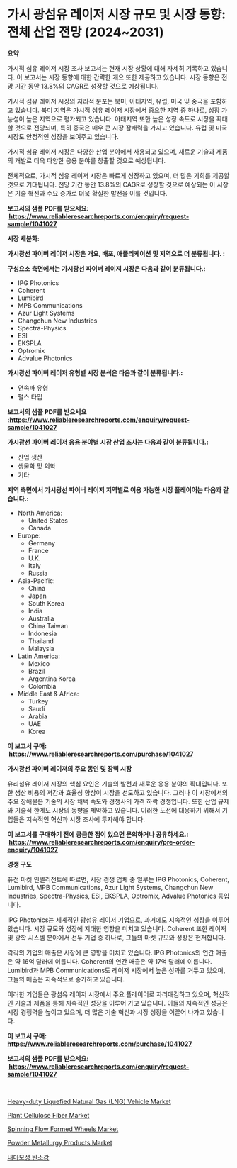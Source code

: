 <p><h1>가시 광섬유 레이저 시장 규모 및 시장 동향: 전체 산업 전망 (2024~2031)</h1></p><p><strong>요약</strong></p>
<p><p>가시적 섬유 레이저 시장 조사 보고서는 현재 시장 상황에 대해 자세히 기록하고 있습니다. 이 보고서는 시장 동향에 대한 간략한 개요 또한 제공하고 있습니다. 시장 동향은 전망 기간 동안 13.8%의 CAGR로 성장할 것으로 예상됩니다.</p><p>가시적 섬유 레이저 시장의 지리적 분포는 북미, 아태지역, 유럽, 미국 및 중국을 포함하고 있습니다. 북미 지역은 가시적 섬유 레이저 시장에서 중요한 지역 중 하나로, 성장 가능성이 높은 지역으로 평가되고 있습니다. 아태지역 또한 높은 성장 속도로 시장을 확대할 것으로 전망되며, 특히 중국은 매우 큰 시장 잠재력을 가지고 있습니다. 유럽 및 미국 시장도 안정적인 성장을 보여주고 있습니다.</p><p>가시적 섬유 레이저 시장은 다양한 산업 분야에서 사용되고 있으며, 새로운 기술과 제품의 개발로 더욱 다양한 응용 분야를 창출할 것으로 예상됩니다.</p><p>전체적으로, 가시적 섬유 레이저 시장은 빠르게 성장하고 있으며, 더 많은 기회를 제공할 것으로 기대됩니다. 전망 기간 동안 13.8%의 CAGR로 성장할 것으로 예상되는 이 시장은 기술 혁신과 수요 증가로 더욱 확실한 발전을 이룰 것입니다.</p></p>
<p><strong>보고서의 샘플 PDF를 받으세요: &nbsp;<a href="https://www.reliableresearchreports.com/enquiry/request-sample/1041027">https://www.reliableresearchreports.com/enquiry/request-sample/1041027</a></strong></p>
<p><strong>시장 세분화:</strong></p>
<p><strong> 가시광선 파이버 레이저 시장은 개요, 배포, 애플리케이션 및 지역으로 더 분류됩니다. :</strong></p>
<p><strong>구성요소 측면에서는 가시광선 파이버 레이저 시장은 다음과 같이 분류됩니다.:</strong></p>
<p><ul><li>IPG Photonics</li><li>Coherent</li><li>Lumibird</li><li>MPB Communications</li><li>Azur Light Systems</li><li>Changchun New Industries</li><li>Spectra-Physics</li><li>ESI</li><li>EKSPLA</li><li>Optromix</li><li>Advalue Photonics</li></ul></p>
<p><strong> 가시광선 파이버 레이저 유형별 시장 분석은 다음과 같이 분류됩니다.:</strong></p>
<p><ul><li>연속파 유형</li><li>펄스 타입</li></ul></p>
<p><strong>보고서의 샘플 PDF를 받으세요 :<a href="https://www.reliableresearchreports.com/enquiry/request-sample/1041027">https://www.reliableresearchreports.com/enquiry/request-sample/1041027</a></strong></p>
<p><strong> 가시광선 파이버 레이저 응용 분야별 시장 산업 조사는 다음과 같이 분류됩니다.:</strong></p>
<p><ul><li>산업 생산</li><li>생물학 및 의학</li><li>기타</li></ul></p>
<p><strong>지역 측면에서 가시광선 파이버 레이저 지역별로 이용 가능한 시장 플레이어는 다음과 같습니다.:</strong></p>
<p><ul>
    <li>
        North America:
        <ul>
            <li>United States</li>
            <li>Canada</li>
        </ul>
    </li>
    <li>
        Europe:
        <ul>
            <li>Germany</li>
            <li>France</li>
            <li>U.K.</li>
            <li>Italy</li>
            <li>Russia</li>
        </ul>
    </li>
    <li>
        Asia-Pacific:
        <ul>
            <li>China</li>
            <li>Japan</li>
            <li>South Korea</li>
            <li>India</li>
            <li>Australia</li>
            <li>China Taiwan</li>
            <li>Indonesia</li>
            <li>Thailand</li>
            <li>Malaysia</li>
        </ul>
    </li>
    <li>
        Latin America:
        <ul>
            <li>Mexico</li>
            <li>Brazil</li>
            <li>Argentina Korea</li>
            <li>Colombia</li>
        </ul>
    </li>
    <li>
        Middle East & Africa:
        <ul>
            <li>Turkey</li>
            <li>Saudi</li>
            <li>Arabia</li>
            <li>UAE</li>
            <li>Korea</li>
        </ul>
    </li>
    </ul></p>
<p><strong>이 보고서 구매: &nbsp;<a href="https://www.reliableresearchreports.com/purchase/1041027">https://www.reliableresearchreports.com/purchase/1041027</a></strong></p>
<p><strong>가시광선 파이버 레이저의 주요 동인 및 장벽 시장</strong></p>
<p><p>유리섬유 레이저 시장의 핵심 요인은 기술의 발전과 새로운 응용 분야의 확대입니다. 또한 생산 비용의 저감과 효율성 향상이 시장을 선도하고 있습니다. 그러나 이 시장에서의 주요 장애물은 기술의 시장 채택 속도와 경쟁사의 가격 하락 경쟁입니다. 또한 산업 규제와 기술적 한계도 시장의 동향을 제약하고 있습니다. 이러한 도전에 대응하기 위해서 기업들은 지속적인 혁신과 시장 조사에 투자해야 합니다.</p></p>
<p><strong>이 보고서를 구매하기 전에 궁금한 점이 있으면 문의하거나 공유하세요.: &nbsp;<a href="https://www.reliableresearchreports.com/enquiry/pre-order-enquiry/1041027">https://www.reliableresearchreports.com/enquiry/pre-order-enquiry/1041027</a></strong></p>
<p><strong>경쟁 구도</strong></p>
<p><p>퓨전 마켓 인텔리전트에 따르면, 시장 경쟁 업체 중 일부는 IPG Photonics, Coherent, Lumibird, MPB Communications, Azur Light Systems, Changchun New Industries, Spectra-Physics, ESI, EKSPLA, Optromix, Advalue Photonics 등입니다. </p><p>IPG Photonics는 세계적인 광섬유 레이저 기업으로, 과거에도 지속적인 성장을 이루어 왔습니다. 시장 규모와 성장에 지대한 영향을 미치고 있습니다. Coherent 또한 레이저 및 광학 시스템 분야에서 선두 기업 중 하나로, 그들의 마켓 규모와 성장은 현저합니다. </p><p>각각의 기업의 매출은 시장에 큰 영향을 미치고 있습니다. IPG Photonics의 연간 매출은 약 16억 달러에 이릅니다. Coherent의 연간 매출은 약 17억 달러에 이릅니다. Lumibird과 MPB Communications도 레이저 시장에서 높은 성과를 거두고 있으며, 그들의 매출은 지속적으로 증가하고 있습니다. </p><p>이러한 기업들은 광섬유 레이저 시장에서 주요 플레이어로 자리매김하고 있으며, 혁신적인 기술과 제품을 통해 지속적인 성장을 이루어 가고 있습니다. 이들의 지속적인 성공은 시장 경쟁력을 높이고 있으며, 더 많은 기술 혁신과 시장 성장을 이끌어 나가고 있습니다.</p></p>
<p><strong>이 보고서 구매: &nbsp; <a href="https://www.reliableresearchreports.com/purchase/1041027">https://www.reliableresearchreports.com/purchase/1041027</a></strong></p>
<p><strong>보고서의 샘플 PDF를 받으세요: &nbsp;<a href="https://www.reliableresearchreports.com/enquiry/request-sample/1041027">https://www.reliableresearchreports.com/enquiry/request-sample/1041027</a></strong><strong></strong></p>
<p>&nbsp;</p>
<p><p><a href="https://issuu.com/reportprime-2/docs/heavy-duty-liquefied-natural-gas-lng-vehicle-marke">Heavy-duty Liquefied Natural Gas (LNG) Vehicle Market</a></p><p><a href="https://adventurous-uranium-ef9.notion.site/Plant-Cellulose-Fiber-Market-Research-Report-Reveals-The-Latest-Trends-And-Opportunities-of-this-Mar-d8ad7d8a3fbb416b8102746b8e01df59">Plant Cellulose Fiber Market</a></p><p><a href="https://issuu.com/reportprime-2/docs/spinning-flow-formed-wheels-market-size-2030.pptx">Spinning Flow Formed Wheels Market</a></p><p><a href="https://extreme-scabiosa-c81.notion.site/Powder-Metallurgy-Products-Market-Insights-Market-Players-and-Forecast-Till-2031-d15a5dd7a1004389a523db68185e1830">Powder Metallurgy Products Market</a></p><p><a href="https://medium.com/@prestoniegand56562023/%EC%97%B0%EB%A7%88-%EB%82%B4%EC%84%B1-%ED%83%84%EC%86%8C%EA%B0%95-%EC%8B%9C%EC%9E%A5-%EC%A0%84%EB%A7%9D-%EC%82%B0%EC%97%85-%EA%B0%9C%EC%9A%94-%EB%B0%8F-%EC%A0%84%EB%A7%9D-2024%EB%85%84%EB%B6%80%ED%84%B0-2031%EB%85%84%EA%B9%8C%EC%A7%80-cfad226a297c?postPublishedType=initial">내마모성 탄소강</a></p></p>